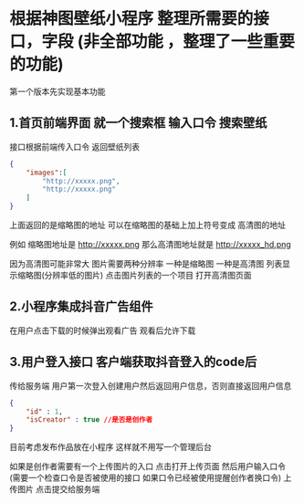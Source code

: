 
# 根据神图壁纸小程序 整理所需要的接口，字段 (非全部功能 ，整理了一些重要的功能)

  第一个版本先实现基本功能 

## 1.首页前端界面 就一个搜索框 输入口令 搜索壁纸

接口根据前端传入口令 返回壁纸列表 

``` JSON
{
    "images":[
        "http://xxxxx.png",
        "http://xxxxx.png"
    ]
}
```
上面返回的是缩略图的地址 可以在缩略图的基础上加上符号变成 高清图的地址 

例如 缩略图地址是 http://xxxxx.png 那么高清图地址就是 http://xxxxx_hd.png

因为高清图可能非常大 图片需要两种分辨率 一种是缩略图 一种是高清图 列表显示缩略图(分辨率低的图片) 点击图片列表的一个项目 打开高清图页面


## 2.小程序集成抖音广告组件
在用户点击下载的时候弹出观看广告 观看后允许下载


## 3.用户登入接口 客户端获取抖音登入的code后
传给服务端 用户第一次登入创建用户然后返回用户信息，否则直接返回用户信息 
``` JSON
{
    "id" : 1,
    "isCreator" : true //是否是创作者
}
```
目前考虑发布作品放在小程序 这样就不用写一个管理后台 

如果是创作者需要有一个上传图片的入口 点击打开上传页面 然后用户输入口令 (需要一个检查口令是否被使用的接口 如果口令已经被使用提醒创作者换口令) 上传图片 点击提交给服务端








